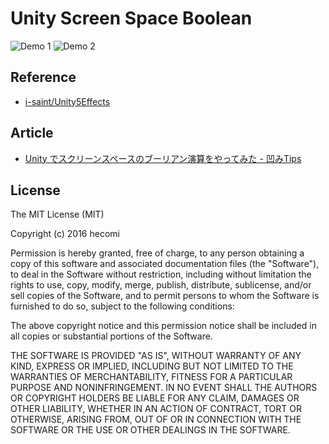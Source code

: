 Unity Screen Space Boolean
==========================
![Demo 1](https://raw.githubusercontent.com/wiki/hecomi/UnityScreenSpaceBoolean/Demo1.gif)
![Demo 2](https://raw.githubusercontent.com/wiki/hecomi/UnityScreenSpaceBoolean/Demo2.gif)

Reference
---------
- [i-saint/Unity5Effects](https://github.com/i-saint/Unity5Effects)

Article
-------
- [Unity でスクリーンスペースのブーリアン演算をやってみた - 凹みTips](http://tips.hecomi.com/entry/2016/09/10/191006)

License
-------
The MIT License (MIT)

Copyright (c) 2016 hecomi

Permission is hereby granted, free of charge, to any person obtaining a copy of
this software and associated documentation files (the "Software"), to deal in
the Software without restriction, including without limitation the rights to
use, copy, modify, merge, publish, distribute, sublicense, and/or sell copies of
the Software, and to permit persons to whom the Software is furnished to do so,
subject to the following conditions:

The above copyright notice and this permission notice shall be included in all
copies or substantial portions of the Software.

THE SOFTWARE IS PROVIDED "AS IS", WITHOUT WARRANTY OF ANY KIND, EXPRESS OR
IMPLIED, INCLUDING BUT NOT LIMITED TO THE WARRANTIES OF MERCHANTABILITY, FITNESS
FOR A PARTICULAR PURPOSE AND NONINFRINGEMENT. IN NO EVENT SHALL THE AUTHORS OR
COPYRIGHT HOLDERS BE LIABLE FOR ANY CLAIM, DAMAGES OR OTHER LIABILITY, WHETHER
IN AN ACTION OF CONTRACT, TORT OR OTHERWISE, ARISING FROM, OUT OF OR IN
CONNECTION WITH THE SOFTWARE OR THE USE OR OTHER DEALINGS IN THE SOFTWARE.
